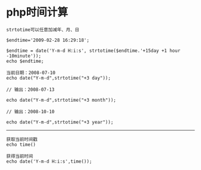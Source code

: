 php时间计算
===========

    strtotime可以任意加减年、月、日
    
    $endtime='2009-02-28 16:29:18';
    
    $endtime = date('Y-m-d H:i:s', strtotime($endtime.'+15day +1 hour -10minute'));
    echo $endtime;
    
    当前日期：2008-07-10
    echo date("Y-m-d",strtotime("+3 day"));
    
    // 输出：2008-07-13
    
    echo date("Y-m-d",strtotime("+3 month"));
    
    // 输出：2008-10-10
    
    echo date("Y-m-d",strtotime("+3 year"));

---

	获取当前时间戳
	echo time()

	获得当前时间
	echo date('Y-m-d H:i:s',time());
